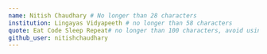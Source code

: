 ```yaml
---
name: Nitish Chaudhary # No longer than 28 characters
institution: Lingayas Vidyapeeth # no longer than 58 characters
quote: Eat Code Sleep Repeat# no longer than 100 characters, avoid using quotes(") to guarantee the format remains the same.
github_user: nitishchaudhary
---
```

